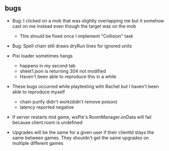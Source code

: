 ## bugs
- Bug: I clicked on a mob that was slightly overlapping me but it somehow cast on me instead even though the target was on the mob
  - This should be fixed once I implement "Collision" task
- Bug: Spell chain still draws dryRun lines for ignored units
- Pixi loader sometimes hangs
  - happens in my second tab
  - sheet1.json is returning 304 not modified
  - Haven't been able to reproduce this in a while

- These bugs occurred while playtesting with Rachel but I haven't been able to reproduce myself
  - chain purify didn't work(didn't remove poison)
  - latency reported negative
- If server restarts mid game, wsPie's RoomManager.onData will fail because client.room is undefined
- Upgrades will be the same for a given user if their clientId stays the same between games.  They shouldn't get the same upgrades on multiple different games